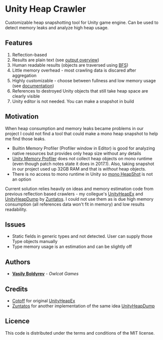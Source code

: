 # Unity Heap Crawler

Customizable heap snapshotting tool for Unity game engine. Can be used to detect memory leaks and analyze high heap usage.

## Features
1. Reflection-based
2. Results are plain text (see [output overview](snapshot-2018-04-20T18_31_38/))
3. Human readable results (objects are traversed using [BFS](https://en.wikipedia.org/wiki/Breadth-first_search))
4. Little memory overhead - most crawling data is discared after aggregation
5. Highly customizable - choose between fullness and low memory usage (see [documentation](https://vasyab.github.io/UnityHeapCrawler_Docs/class_unity_heap_crawler_1_1_heap_snapshot_collector.html))
6. References to destroyed Unity objects that still take heap space are clearly visible
7. Unity editor is not needed. You can make a snapshot in build

## Motivation

When heap consumption and memory leaks became problems in our project I could not find a tool that could make a mono heap snapshot to help me find those leaks.
* Builtin Memory Profiler (Profiler window in Editor) is good for analyzing native resources but provides only heap size without any details
* [Unity Memory Profiler](https://bitbucket.org/Unity-Technologies/memoryprofiler) does not collect heap objects on mono runtime (even though patch notes state it does in 2017.1). Also, taking snapshot in our project used up 32GB RAM and that is _without_ heap objects.
* There is no access to mono runtime in Unity so [mono HeapShot](http://www.mono-project.com/archived/heapshot/) is not an option

Current solution relies heavily on ideas and memory estimation code from previous reflection based crawlers - my collegue's [UnityHeapEx](https://github.com/Cotoff/UnityHeapEx) and [UnityHeapDump](https://github.com/Zuntatos/UnityHeapDump) by [Zuntatos](https://github.com/Zuntatos). I could not use them as is due high memory consumption (all references data won't fit in memory) and low results readability.

## Issues
* Static fields in generic types and not detected. User can supply those Type objects manually
* Type memory usage is an estimation and can be slightly off

## Authors
* [**Vasily Boldyrev**](https://github.com/vasyab) - _Owlcat Games_

## Credits
* [Cotoff](https://github.com/Cotoff) for original [UnityHeapEx](https://github.com/Cotoff/UnityHeapEx)
* [Zuntatos](https://github.com/Zuntatos) for another implementation of the same idea [UnityHeapDump](https://github.com/Zuntatos/UnityHeapDump)

## Licence

This code is distributed under the terms and conditions of the MIT license.
